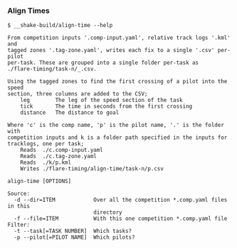 ### Align Times

    $ __shake-build/align-time --help

    From competition inputs '.comp-input.yaml', relative track logs '.kml' and
    tagged zones '.tag-zone.yaml', writes each fix to a single '.csv' per-pilot
    per-task. These are grouped into a single folder per-task as
    ./flare-timing/task-n/_.csv.

    Using the tagged zones to find the first crossing of a pilot into the speed
    section, three columns are added to the CSV;
        leg        The leg of the speed section of the task
        tick       The time in seconds from the first crossing
        distance   The distance to goal

    Where 'c' is the comp name, 'p' is the pilot name, '.' is the folder with
    competition inputs and k is a folder path specified in the inputs for
    tracklogs, one per task;
        Reads  ./c.comp-input.yaml
        Reads  ./c.tag-zone.yaml
        Reads  ./k/p.kml
        Writes ./flare-timing/align-time/task-n/p.csv

    align-time [OPTIONS]

    Source:
      -d --dir=ITEM            Over all the competition *.comp.yaml files in this
                               directory
      -f --file=ITEM           With this one competition *.comp.yaml file
    Filter:
      -t --task[=TASK NUMBER]  Which tasks?
      -p --pilot[=PILOT NAME]  Which pilots?
